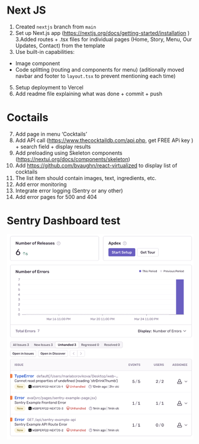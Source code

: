 # Next JS

1. Created `nextjs` branch from `main`
2. Set up Next.js app (https://nextjs.org/docs/getting-started/installation )
   3.Added routes + .tsx files for individual pages (Home, Story, Menu, Our Updates, Contact) from the template
3. Use built-in capabilities:

- Image component
- Code splitting (routing and <Link> components for menu)
  (aditionally moved navbar and footer to `layout.tsx` to prevent mentioning each time)

5. Setup deployment to Vercel
6. Add readme file explaining what was done + commit + push

# Coctails

7. Add page in menu ‘Cocktails’
8. Add API call (https://www.thecocktaildb.com/api.php, get FREE APi key ) + search field + display results
9. Add preloading using Skeleton components (https://nextui.org/docs/components/skeleton)
10. Add https://github.com/bvaughn/react-virtualized to display list of cocktails
11. The list item should contain images, text, ingredients, etc.
12. Add error monitoring
13. Integrate error logging (Sentry or any other)
14. Add error pages for 500 and 404

# Sentry Dashboard test

![alt text](<Screenshot 2024-03-28 at 19.46.36.png>)
